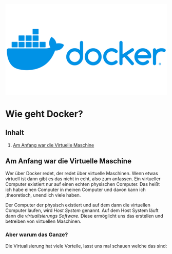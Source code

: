 ![docker logo](images/Docker-Logo.png "Das Docker Logo")
# Wie geht Docker?
## Inhalt
 1. [Am Anfang war die Virtuelle Maschine](#am-anfang-war-die-virtuelle-maschine)


## Am Anfang war die Virtuelle Maschine

Wer über Docker redet, der redet über virtuelle Maschinen. Wenn etwas virtuell ist dann gibt es das nicht in echt, also zum anfassen.
Ein virtueller Computer existiert nur auf einen echten physischen Computer. Das heißt ich habe einen Computer in meinen Computer und davon kann ich
,theoretisch, unendlich viele haben.

Der Computer der physisch existiert und auf dem dann die virtuellen Computer laufen, wird *Host System* genannt. Auf dem Host System läuft dann die *virtualisierungs Software*. Diese ermöglicht uns das erstellen und betreiben von virtuellen Maschinen.

### Aber warum das Ganze?
Die Virtualisierung hat viele Vorteile, lasst uns mal schauen welche das sind: